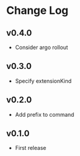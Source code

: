# Change Log

## v0.4.0

- Consider argo rollout

## v0.3.0

- Specify extensionKind

## v0.2.0

- Add prefix to command

## v0.1.0

- First release
